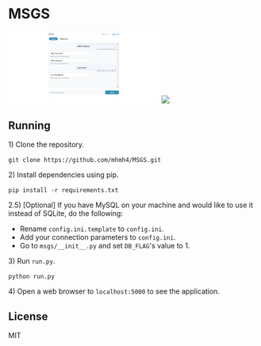# MSGS

<div>
  <img src="images/screenshot.png" width="60.5%">
  <img src="images/er.png" width="37%">
</div>

## Running

1\) Clone the repository.

```
git clone https://github.com/mhmh4/MSGS.git
```

2\) Install dependencies using pip.

```
pip install -r requirements.txt
```

2.5\) [Optional] If you have MySQL on your machine and would like to use it instead of SQLite, do the following:
- Rename `config.ini.template` to `config.ini`.
- Add your connection parameters to `config.ini`.
- Go to `msgs/__init__.py` and set `DB_FLAG`'s value to 1.

3\) Run `run.py`.

```
python run.py
```

4\) Open a web browser to `localhost:5000` to see the application.

## License

MIT
